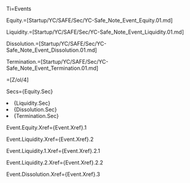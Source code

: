 Ti=Events

Equity.=[Startup/YC/SAFE/Sec/YC-Safe_Note_Event_Equity.01.md]

Liquidity.=[Startup/YC/SAFE/Sec/YC-Safe_Note_Event_Liquidity.01.md]

Dissolution.=[Startup/YC/SAFE/Sec/YC-Safe_Note_Event_Dissolution.01.md]

Termination.=[Startup/YC/SAFE/Sec/YC-Safe_Note_Event_Termination.01.md]

=[Z/ol/4]

Secs={Equity.Sec}<li>{Liquidity.Sec}<li>{Dissolution.Sec}<li>{Termination.Sec}

Event.Equity.Xref={Event.Xref}.1

Event.Liquidity.Xref={Event.Xref}.2

Event.Liquidity.1.Xref={Event.Xref}.2.1

Event.Liquidity.2.Xref={Event.Xref}.2.2

Event.Dissolution.Xref={Event.Xref}.3
